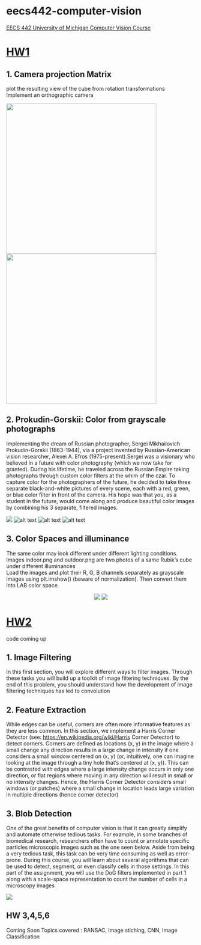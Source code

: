 # eecs442-computer-vision
[EECS 442  University of Michigan Computer Vision Course](https://web.eecs.umich.edu/~fouhey/teaching/EECS442_F19/index.html#syllabus)

# [HW1](https://web.eecs.umich.edu/~fouhey/teaching/EECS442_F19/resources/HW1.pdf)
## 1.  Camera projection Matrix 
plot the resulting view of the cube from rotation transformations  
Implement an orthographic camera 


<img src="https://github.com/unghee/eecs442-computer-vision/blob/master/hw1_submission/images/problem1_c.png" width ="400"><img src="https://github.com/unghee/eecs442-computer-vision/blob/master/hw1_submission/images/ortho.png" width ="400">
## 2. Prokudin-Gorskii: Color from grayscale photographs 
Implementing the dream of Russian photographer, Sergei Mikhailovich
Prokudin-Gorskii (1863-1944), via a project invented by Russian-American vision researcher, Alexei A.
Efros (1975-present).Sergei was a visionary who believed in a future with color photography (which
we now take for granted). During his lifetime, he traveled across the Russian Empire taking photographs
through custom color filters at the whim of the czar. To capture color for the photographers of the future,
he decided to take three separate black-and-white pictures of every scene, each with a red, green, or blue
color filter in front of the camera. His hope was that you, as a student in the future, would come along and
produce beautiful color images by combining his 3 separate, filtered images.


![](https://github.com/unghee/eecs442-computer-vision/blob/master/hw1_submission/images/HW1_files/prokudin-gorskii/00125v.jpg)
![alt text](https://github.com/unghee/eecs442-computer-vision/blob/master/hw1_submission/images/00125vstacked_alinged.jpg)
![alt text](https://github.com/unghee/eecs442-computer-vision/blob/master/hw1_submission/images/HW1_files/prokudin-gorskii/00153v.jpg)
![alt text](https://github.com/unghee/eecs442-computer-vision/blob/master/hw1_submission/images/00153vstacked_alinged.jpg)

## 3. Color Spaces and illuminance

The same color may look different under different lighting conditions. Images indoor.png and outdoor.png
are two photos of a same Rubik’s cube under different illuminances  
Load the images and plot their R, G, B channels separately as grayscale images using plt.imshow()
(beware of normalization). Then convert them into LAB color space.

<p align="center">
<img src="https://github.com/unghee/eecs442-computer-vision/blob/master/hw1_submission/images/HW1_files/outdoor.png" >
<img src="https://github.com/unghee/eecs442-computer-vision/blob/master/hw1_submission/images/task3_1_outdoor_lab.png" >
</p>

# [HW2](https://web.eecs.umich.edu/~fouhey/teaching/EECS442_F19/resources/HW2.pdf)
code coming up
## 1. Image Filtering 
In this first section, you will explore different ways to filter images. Through these tasks you will build
up a toolkit of image filtering techniques. By the end of this problem, you should understand how the
development of image filtering techniques has led to convolution

## 2. Feature Extraction
While edges can be useful, corners are often more informative features as they are less common. In this
section, we implement a Harris Corner Detector (see: https://en.wikipedia.org/wiki/Harris Corner Detector)
to detect corners. Corners are defined as locations (x, y) in the image where a small change any direction
results in a large change in intensity if one considers a small window centered on (x, y) (or, intuitively,
one can imagine looking at the image through a tiny hole that’s centered at (x, y)). This can be contrasted
with edges where a large intensity change occurs in only one direction, or flat regions where moving in any
direction will result in small or no intensity changes. Hence, the Harris Corner Detector considers small
windows (or patches) where a small change in location leads large variation in multiple directions (hence
corner detector)

## 3. Blob Detection
One of the great benefits of computer vision is that it can greatly simplify and automate otherwise tedious
tasks. For example, in some branches of biomedical research, researchers often have to count or annotate
specific particles microscopic images such as the one seen below. Aside from being a very tedious task, this
task can be very time consuming as well as error-prone. During this course, you will learn about several
algorithms that can be used to detect, segment, or even classify cells in those settings. In this part of the
assignment, you will use the DoG filters implemented in part 1 along with a scale-space representation to
count the number of cells in a microscopy images

<img src= "https://github.com/unghee/eecs442-computer-vision/blob/master/hw2_submission/images/Capture.PNG">

## HW 3,4,5,6
Coming Soon
Topics covered : RANSAC, Image stiching, CNN, Image Classification

